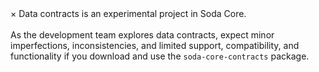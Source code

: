 <div class="info">
  <span class="closebtn" onclick="this.parentElement.style.display='none';">&times;</span>
  Data contracts is an experimental project in Soda Core.<br /><br />As the development team explores data contracts, expect minor imperfections, inconsistencies, and limited support, compatibility, and functionality if you download and use the <code>soda-core-contracts</code> package.
</div>